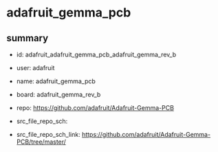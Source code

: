 # adafruit_gemma_pcb
 
## summary 
* id: adafruit_adafruit_gemma_pcb_adafruit_gemma_rev_b
* user: adafruit
* name: adafruit_gemma_pcb
* board: adafruit_gemma_rev_b
* repo: https://github.com/adafruit/Adafruit-Gemma-PCB



* src_file_repo_sch: 
* src_file_repo_sch_link: https://github.com/adafruit/Adafruit-Gemma-PCB/tree/master/






